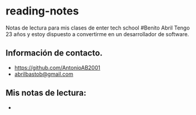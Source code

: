 # reading-notes
Notas de lectura para mis clases de enter tech school
#Benito Abril 
Tengo 23 años y estoy dispuesto a convertirme en un desarrollador de software.
## Información de contacto.
- https://github.com/AntonioAB2001
- abrilbastob@gmail.com
## Mis notas de lectura:
- 
